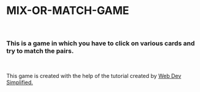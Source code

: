 # MIX-OR-MATCH-GAME
<br>
<h3>This is a game in which you have to click on various cards and try to match the pairs.</h3>
<br>
<p>This game is created with the help of the tutorial created by <a href="https://www.youtube.com/watch?v=28VfzEiJgy4"> Web Dev Simplified.</a>
